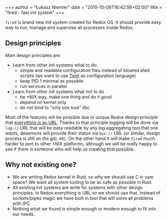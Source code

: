 +++
author = "Łukasz Niemier"
date = "2015-10-06T16:42:56+02:00"
title = "fired - fast init system"
+++

`fired` is brand new init system created for Redox OS. It should provide easy
way to run, manage and supervise all processes inside Redox.

## Design principles

Main design principles are:

- Learn from other init systems what to do:
  + simple and readable configuration files instead of bloated shell scripts (we
    want to use [Toml][toml] as configuration language)
  + keep PID 1 minimal as possible
  + run services in parallel
- Learn from other init systems what not to do
  + be *NIX way, make one thing and do it good
  + depend on kernel only
  + do not bind to "only one true" libc

Most of the features will be possible due to unique Redox design principle that
[everything is an URL][url]. Thanks to that principle logging will be done via
`log://` URL that will be easy readable by any log aggregating tool that one
wants, deaemons will provide their status via `bus://` URL (or similar, design
process is still on the go), etc. On the other hand it will make `fired` much
harder to port to other *NIX platforms, although we will be really happy to see
if there is someone who will help us creating that possible.

## Why not existing one?

- We are writing Redox kernel in Rust, so why we should use C in user space? We
  want all system tooling to be as safe as possible in Rust.
- All existing init systems are write for systems with other design principles.
  In Redox everything is URL so we should use that. Instead of sockets/pipes
  magic we have built in tool that will solve all problems with IPC.
- Nothing what we found is simple enough or modern enough to fit into our needs.

[toml]: https://github.com/toml-lang/toml
[url]: https://github.com/redox-os/redox/wiki/URL
